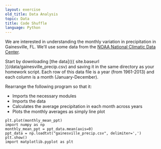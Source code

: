 ```yaml
---
layout: exercise
old_title: Data Analysis
topic: Data
title: Code Shuffle
language: Python
---
```


We are interested in understanding the monthly variation in precipitation in
Gainesville, FL. We'll use some data from the
[NOAA National Climatic Data Center](http://www.ncdc.noaa.gov/).

Start by downloading [the data]({{ site.baseurl }}/data/gainesville_precip.csv) and saving it in
the same directory as your homework script. Each row of this data file is a year
(from 1961-2013) and each column is a month (January-December).

Rearrange the following program so that it:

- Imports the necessary modules
- Imports the data
- Calculates the average precipitation in each month across years
- Plots the monthly averages as simply line plot

```
plt.plot(monthly_mean_ppt)
import numpy as np
monthly_mean_ppt = ppt_data.mean(axis=0)
ppt_data = np.loadtxt("gainesville_precip.csv", delimiter=',')
plt.show()
import matplotlib.pyplot as plt
```
